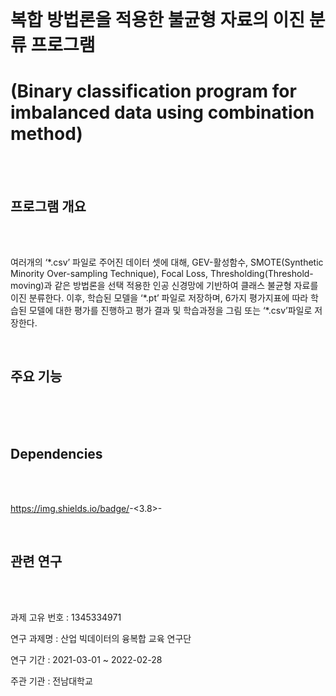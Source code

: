 <br>

#  복합 방법론을 적용한 불균형 자료의 이진 분류 프로그램

# (Binary classification program for imbalanced data using combination method)

<br>

<br>

## 프로그램 개요

<br>

<br>

 여러개의 ‘\*.csv’ 파일로 주어진 데이터 셋에 대해, GEV-활성함수, SMOTE(Synthetic Minority Over-sampling Technique), Focal Loss, Thresholding(Threshold-moving)과 같은 방법론을 선택 적용한 인공 신경망에 기반하여 클래스 불균형 자료를 이진 분류한다. 이후, 학습된 모델을 ‘\*.pt’ 파일로 저장하며, 6가지 평가지표에 따라 학습된 모델에 대한 평가를 진행하고 평가 결과 및 학습과정을 그림 또는 ‘*.csv’파일로 저장한다.

<br>

## 주요 기능

<br>

<br>



<br>

## Dependencies

<br>

<br>

https://img.shields.io/badge/<python>-<3.8>-<blue>

<br>

## 관련 연구

<br>

<br>

과제 고유 번호 : 1345334971

연구 과제명 : 산업 빅데이터의 융복합 교육 연구단

연구 기간 : 2021-03-01 ~ 2022-02-28

주관 기관 : 전남대학교



